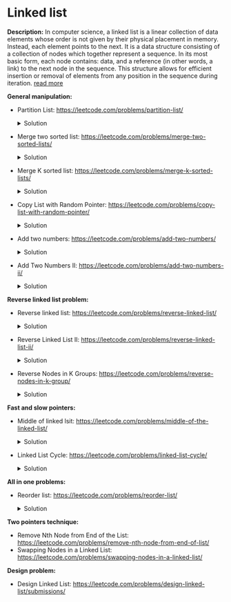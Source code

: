 # Linked list

**Description:**
In computer science, a linked list is a linear collection of data elements whose order is not given by their physical placement in memory. Instead, each element points to the next. It is a data structure consisting of a collection of nodes which together represent a sequence. In its most basic form, each node contains: data, and a reference (in other words, a link) to the next node in the sequence. This structure allows for efficient insertion or removal of elements from any position in the sequence during iteration. [read more](https://en.wikipedia.org/wiki/Linked_list)

**General manipulation:**
* Partition List: https://leetcode.com/problems/partition-list/
    <details><summary>Solution</summary><p>

       We introduce two new pointers low and high that are pointing to the
       dummy node. While iterating through the original list we keep
       updating these two pointers based on the comparison result between
       current list node and target value.
       When iteration is completed we need to connect low and high list.
 
</p></details>

* Merge two sorted list: https://leetcode.com/problems/merge-two-sorted-lists/
    <details><summary>Solution</summary><p>

       We introduce new pointer ptr that is pointing to the dummy node.
       While iterating through the input lists we keep updating
       introduced pointer based on the comparison result between
       node values of two input lists.
       When iteration is completed and if one of the lists is not
       empty we should connect introduced list with the not empty list.
 
</p></details>

* Merge K sorted list: https://leetcode.com/problems/merge-k-sorted-lists/
    <details><summary>Solution</summary><p>

       Solution is based on a priority queue. pq is created with the custom
       comparison operator that we compare between values of two nodes.
       Firstly, we will iterate thoroug the input lists and push the first
       nodes from each list to the pq.
       Then we will create a result list that will point to the dummy node.
       While pq is not empty we will keep removing elements from pq and
       insert it to the result list. If next pointer of the removed node is
       not pointed to the nullptr we will insert it to the pq.
 
</p></details>

* Copy List with Random Pointer: https://leetcode.com/problems/copy-list-with-random-pointer/
    <details><summary>Solution</summary><p>

       Firstly we create an unordered_map which will map orogonal list node pointer
       to the its deep copy. Also, we introduce new list node pointer that will
       point to the dummy node. 
       While iterating thorugh the original list:
       1. We will check if the node already exist in the map, if so we will use
          that saved pointer as a next pointer in our result list.
       2. If the element doesn't exist in the map we will create a new node, save
          it in the map and use it as a next pointer in out result list.
       3. Then if random pointer is not equal to the nullptr, then we need to:
          *  Check if the random pointer already exist in the map, if so we will use
             that saved pointer as a next random pointer in our result list.
          *  If the element doesn't exist in the map we will create a new node, save
          it in the map and use it as a next random pointer in out result list.

</p></details>

* Add two numbers: https://leetcode.com/problems/add-two-numbers/
    <details><summary>Solution</summary><p>

       We create a new list node pointer that will point to the dummy node.
       While iterating through the input lists we will try to get the values
       from two nodes.
       Then we calculate the sum of these node values consider carry result
       from previous operation.
       We will create a new node with the sum value mod 10. And continue
       iterating while ar least one node is not eqaul to nullptr.
       
</p></details>

* Add Two Numbers II: https://leetcode.com/problems/add-two-numbers-ii/
    <details><summary>Solution</summary><p>

       This solution is mostly base on a previous solution, but we also
       need tor everse the result list before returning it to the caller.
       
</p></details>

**Reverse linked list problem:**
* Reverse linked list: https://leetcode.com/problems/reverse-linked-list/
    <details><summary>Solution</summary><p>

       In order to solve this problem we should have three additional pointers:
       current, previous and next.
       While iterating through the original list we save the pointer to next
       node. After that we change the current node next pointer to previous.
       Then we update our previous pointer to the current node, and current
       node pointer to the next node.
       
</p></details>

* Reverse Linked List II: https://leetcode.com/problems/reverse-linked-list-ii/
    <details><summary>Solution</summary><p>

       This solution is based on a previous, but with some modification.
       First of all we need to find the starting pointer where we wanted to
       reverse a list, and we also need to store the previous pointer.
       Then we should find a last pointer where we should stop while reversing
       an original list.
       The we call reverse list routine from the previous problem with the additional
       argument -> last pointer.
       The if previous pointer is not equal to nullptr, we connect it with our reversed list.
       When returning the result we shoudl check if the start position is equal to 1, to return
       the proper pointer.
       
</p></details>

* Reverse Nodes in K Groups: https://leetcode.com/problems/reverse-nodes-in-k-group/
    <details><summary>Solution</summary><p>

       We should introduce several pointers:
       1. ptr -> we will iterate through the list using this pointer.
       2. nhead -> we will need it to save the new list pointer head after reversing list
          for the first time.
       3. tail -> we will need this to connect reversed list node with the next group.
       And head pointer will always point to the node where we start reverse process.
       While iterating through the original list:
       1. While group counter K is not equal to 0, keep fetching next node.
       2. If current counter is equal to 0, then:
            1. Reverse the list using the head pointer.
            2. If new head is equal to nullptr, update it with the reverve list pointer.
            3. If the new tail is NOT equal to nullptr -> connect tail next node with reverse
               list.
            4. Update tail with head pointer and head with ptr pointer.
       
</p></details>

**Fast and slow pointers:**
* Middle of linked lsit: https://leetcode.com/problems/middle-of-the-linked-list/
    <details><summary>Solution</summary><p>

       This solution is based on a two pointer technique: slow and fast.
       We firstly intialize slow and fast pointers from the original head
       pointer.
       Then while fast and fast->next pointer are not eqaul to nullptr we will:
       keep increasing slow pointer by one and fast pointer by two.
       Our final solution is stored in slow pointer.
       
</p></details>

* Linked List Cycle: https://leetcode.com/problems/linked-list-cycle/
    <details><summary>Solution</summary><p>

       This solution is based on a previous problem. One modification is that
       inside while loop, when we icnrease slow and fast pointer we should check
       if they are euqal, and if so we will return true to the caller.
       
</p></details>

**All in one problems:**
* Reorder list: https://leetcode.com/problems/reorder-list/
    <details><summary>Solution</summary><p>

       First of all we need to find the middle pointer.
       Then we reverse the list starting from middle pointer.
       Then we itnroduce one more list pointer orig and save original head pointer
       into it.
       While reversed list next pointer is not null:
       1. We will save orig->next pointer into temp pointer;
       2. We will update orig->next pointer to pointer to rev list.
       3. And restore orig pointer pointer to temp;
       4. Then we will save rev->next pointer into temp pointer;
       5. We will update rev-.next pointer with the orig pointer.
       6. And we will restore rev pointer from the temp pointer.
       
</p></details>

**Two pointers technique:**
* Remove Nth Node from End of the List: https://leetcode.com/problems/remove-nth-node-from-end-of-list/
* Swapping Nodes in a Linked List: https://leetcode.com/problems/swapping-nodes-in-a-linked-list/

**Design problem:**
* Design Linked List: https://leetcode.com/problems/design-linked-list/submissions/
